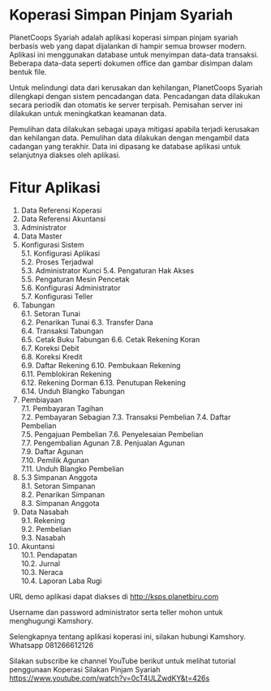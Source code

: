 # Koperasi Simpan Pinjam Syariah

PlanetCoops Syariah adalah aplikasi koperasi simpan pinjam syariah berbasis web yang dapat dijalankan di hampir semua browser modern. Aplikasi ini menggunakan database untuk menyimpan data-data transaksi. Beberapa data-data seperti dokumen office dan gambar disimpan dalam bentuk file.

Untuk melindungi data dari kerusakan dan kehilangan, PlanetCoops Syariah dilengkapi dengan sistem pencadangan data. Pencadangan data dilakukan secara periodik dan otomatis ke server terpisah. Pemisahan server ini dilakukan untuk meningkatkan keamanan data.

Pemulihan data dilakukan sebagai upaya mitigasi apabila terjadi kerusakan dan kehilangan data. Pemulihan data dilakukan dengan mengambil data cadangan yang terakhir. Data ini dipasang ke database aplikasi untuk selanjutnya diakses oleh aplikasi.  

# Fitur Aplikasi 

1.	Data Referensi Koperasi	
2.	Data Referensi Akuntansi	
3.	Administrator	
4.	Data Master	
5.	Konfigurasi Sistem	
		5.1.	Konfigurasi Aplikasi	
		5.2.	Proses Terjadwal	
		5.3.	Administrator Kunci	
		5.4.	Pengaturan Hak Akses	
		5.5.	Pengaturan Mesin Pencetak	
		5.6.	Konfigurasi Administrator	
		5.7.	Konfigurasi Teller	
6.	Tabungan	
		6.1.	Setoran Tunai	
		6.2.	Penarikan Tunai	
		6.3.	Transfer Dana	
		6.4.	Transaksi Tabungan	
		6.5.	Cetak Buku Tabungan	
		6.6.	Cetak Rekening Koran	
		6.7.	Koreksi Debit	
		6.8.	Koreksi Kredit	
		6.9.	Daftar Rekening	
		6.10.	Pembukaan Rekening	
		6.11.	Pemblokiran Rekening	
		6.12.	Rekening Dorman	
		6.13.	Penutupan Rekening	
		6.14.	Unduh Blangko Tabungan	
7.	Pembiayaan	
		7.1.	Pembayaran Tagihan	
		7.2.	Pembayaran Sebagian	
		7.3.	Transaksi Pembelian	
		7.4.	Daftar Pembelian	
		7.5.	Pengajuan Pembelian	
		7.6.	Penyelesaian Pembelian	
		7.7.	Pengembalian Agunan	
		7.8.	Penjualan Agunan	
		7.9.	Daftar Agunan	
		7.10.	Pemilik Agunan	
		7.11.	Unduh Blangko Pembelian	
8.	5.3	Simpanan Anggota	
		8.1.	Setoran Simpanan	
		8.2.	Penarikan Simpanan	
		8.3.	Simpanan Anggota	
9.	Data Nasabah	
		9.1.	Rekening	
		9.2.	Pembelian	
		9.3.	Nasabah	
10.	Akuntansi	
		10.1.	Pendapatan	
		10.2.	Jurnal	
		10.3.	Neraca	
		10.4.	Laporan Laba Rugi	

URL demo aplikasi dapat diakses di http://ksps.planetbiru.com

Username dan password administrator serta teller mohon untuk menghugungi Kamshory. 

Selengkapnya tentang aplikasi koperasi ini, silakan hubungi Kamshory. Whatsapp 081266612126

Silakan subscribe ke channel YouTube berikut untuk melihat tutorial penggunaan Koperasi Silakan Pinjam Syariah
https://www.youtube.com/watch?v=0cT4ULZwdKY&t=426s 
